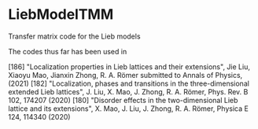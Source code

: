 # LiebModelTMM
Transfer matrix code for the Lieb models

The codes thus far has been used in

[186] "Localization properties in Lieb lattices and their extensions", Jie Liu, Xiaoyu Mao, Jianxin Zhong, R. A. Römer submitted to Annals of Physics, (2021)
[182] "Localization, phases and transitions in the three-dimensional extended Lieb lattices", J. Liu, X. Mao, J. Zhong, R. A. Römer, Phys. Rev. B 102, 174207 (2020)
[180] "Disorder effects in the two-dimensional Lieb lattice and its extensions", X. Mao, J. Liu, J. Zhong, R. A. Römer, Physica E 124, 114340 (2020)
